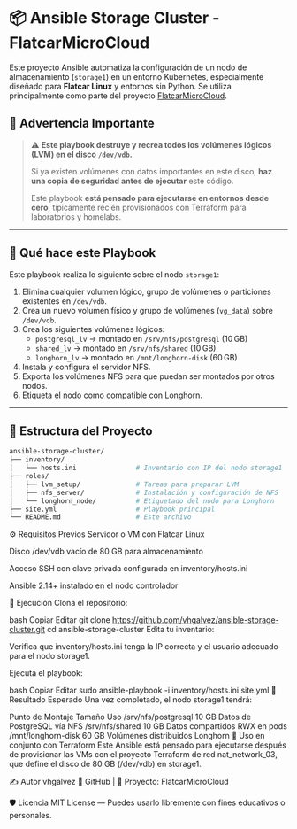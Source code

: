# 📦 Ansible Storage Cluster - FlatcarMicroCloud

Este proyecto Ansible automatiza la configuración de un nodo de almacenamiento (`storage1`) en un entorno Kubernetes, especialmente diseñado para **Flatcar Linux** y entornos sin Python. Se utiliza principalmente como parte del proyecto [FlatcarMicroCloud](https://github.com/vhgalvez/FlatcarMicroCloud).

## 🚨 Advertencia Importante

> ⚠️ **Este playbook destruye y recrea todos los volúmenes lógicos (LVM) en el disco `/dev/vdb`.**
>
> Si ya existen volúmenes con datos importantes en este disco, **haz una copia de seguridad antes de ejecutar** este código.
>
> Este playbook **está pensado para ejecutarse en entornos desde cero**, típicamente recién provisionados con Terraform para laboratorios y homelabs.

---

## 🧱 Qué hace este Playbook

Este playbook realiza lo siguiente sobre el nodo `storage1`:

1. Elimina cualquier volumen lógico, grupo de volúmenes o particiones existentes en `/dev/vdb`.
2. Crea un nuevo volumen físico y grupo de volúmenes (`vg_data`) sobre `/dev/vdb`.
3. Crea los siguientes volúmenes lógicos:
   - `postgresql_lv` → montado en `/srv/nfs/postgresql` (10 GB)
   - `shared_lv` → montado en `/srv/nfs/shared` (10 GB)
   - `longhorn_lv` → montado en `/mnt/longhorn-disk` (60 GB)
4. Instala y configura el servidor NFS.
5. Exporta los volúmenes NFS para que puedan ser montados por otros nodos.
6. Etiqueta el nodo como compatible con Longhorn.

---

## 📂 Estructura del Proyecto

```bash
ansible-storage-cluster/
├── inventory/
│   └── hosts.ini               # Inventario con IP del nodo storage1
├── roles/
│   ├── lvm_setup/              # Tareas para preparar LVM
│   ├── nfs_server/             # Instalación y configuración de NFS
│   └── longhorn_node/          # Etiquetado del nodo para Longhorn
├── site.yml                    # Playbook principal
└── README.md                   # Este archivo
```
⚙️ Requisitos Previos
Servidor o VM con Flatcar Linux

Disco /dev/vdb vacío de 80 GB para almacenamiento

Acceso SSH con clave privada configurada en inventory/hosts.ini

Ansible 2.14+ instalado en el nodo controlador

🚀 Ejecución
Clona el repositorio:

bash
Copiar
Editar
git clone https://github.com/vhgalvez/ansible-storage-cluster.git
cd ansible-storage-cluster
Edita tu inventario:

Verifica que inventory/hosts.ini tenga la IP correcta y el usuario adecuado para el nodo storage1.

Ejecuta el playbook:

bash
Copiar
Editar
sudo ansible-playbook -i inventory/hosts.ini site.yml
📌 Resultado Esperado
Una vez completado, el nodo storage1 tendrá:

Punto de Montaje	Tamaño	Uso
/srv/nfs/postgresql	10 GB	Datos de PostgreSQL vía NFS
/srv/nfs/shared	10 GB	Datos compartidos RWX en pods
/mnt/longhorn-disk	60 GB	Volúmenes distribuidos Longhorn
🧪 Uso en conjunto con Terraform
Este Ansible está pensado para ejecutarse después de provisionar las VMs con el proyecto Terraform de red nat_network_03, que define el disco de 80 GB (/dev/vdb) en storage1.

✍️ Autor
vhgalvez
🔗 GitHub | 🧠 Proyecto: FlatcarMicroCloud

🛡️ Licencia
MIT License — Puedes usarlo libremente con fines educativos o personales.




